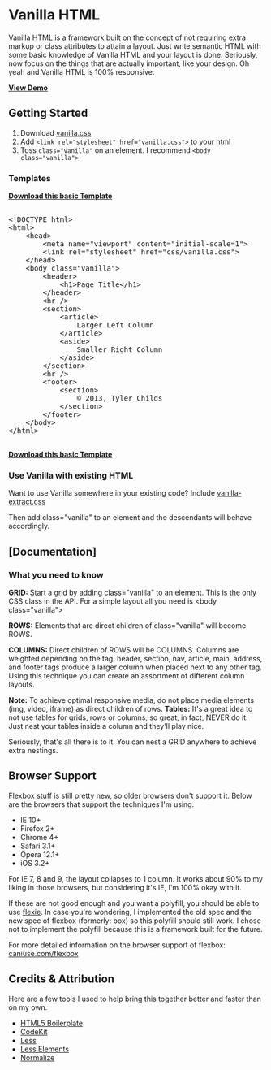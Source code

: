 Vanilla HTML
============

Vanilla HTML is a framework built on the concept of not requiring extra markup or class attributes to attain a layout. Just write semantic HTML with some basic knowledge of Vanilla HTML and your layout is done. Seriously, now focus on the things that are actually important, like your design. Oh yeah and Vanilla HTML is 100% responsive.

**[View Demo](http://tylerchilds.com/projects/vanilla-html/demo.html)**

Getting Started
---------------

1. Download [vanilla.css](https://raw.github.com/tylerchilds/Vanilla-HTML/master/css/vanilla.css)
2. Add `<link rel="stylesheet" href="vanilla.css">` to your html
3. Toss `class="vanilla"` on an element. I recommend `<body class="vanilla">`

### Templates

**[Download this basic Template](https://raw.github.com/tylerchilds/Vanilla-HTML/master/template.html)**

<pre>

&lt;!DOCTYPE html&gt;
&lt;html&gt;
    &lt;head&gt;
        &lt;meta name="viewport" content="initial-scale=1"&gt;
        &lt;link rel="stylesheet" href="css/vanilla.css"&gt;
    &lt;/head&gt;
    &lt;body class="vanilla"&gt;
        &lt;header&gt;
            &lt;h1&gt;Page Title&lt;/h1&gt;
        &lt;/header&gt;
        &lt;hr /&gt;
        &lt;section&gt;
            &lt;article&gt;
                Larger Left Column
            &lt;/article&gt;
            &lt;aside&gt;
                Smaller Right Column
            &lt;/aside&gt;
        &lt;/section&gt;
        &lt;hr /&gt;
        &lt;footer&gt;
            &lt;section&gt;
                &copy; 2013, Tyler Childs
            &lt;/section&gt;
        &lt;/footer&gt;
    &lt;/body&gt;
&lt;/html&gt;

</pre>

**[Download this basic Template](https://raw.github.com/tylerchilds/Vanilla-HTML/master/template.html)**

### Use Vanilla with existing HTML

Want to use Vanilla somewhere in your existing code? Include [vanilla-extract.css](https://raw.github.com/tylerchilds/Vanilla-HTML/master/css/vanilla-extract.css)

Then add class="vanilla" to an element and the descendants will behave accordingly.

[Documentation]
---------------

### What you need to know

**GRID:** Start a grid by adding class="vanilla" to an element. This is the only CSS class in the API. For a simple layout all you need is &lt;body class="vanilla"&gt;

**ROWS:** Elements that are direct children of class="vanilla" will become ROWS.

**COLUMNS:** Direct children of ROWS will be COLUMNS. Columns are weighted depending on the tag. header, section, nav, article, main, address, and footer tags produce a larger column when placed next to any other tag. Using this technique you can create an assortment of different column layouts. 

**Note:** To achieve optimal responsive media, do not place media elements (img, video, iframe) as direct children of rows. 
**Tables:** It's a great idea to not use tables for grids, rows or columns, so great, in fact, NEVER do it. Just nest your tables inside a column and they'll play nice.

Seriously, that's all there is to it. You can nest a GRID anywhere to achieve extra nestings.

Browser Support
---------------

Flexbox stuff is still pretty new, so older browsers don't support it. Below are the browsers that support the techniques I'm using.

+ IE 10+
+ Firefox 2+
+ Chrome 4+
+ Safari 3.1+
+ Opera 12.1+
+ iOS 3.2+

For IE 7, 8 and 9, the layout collapses to 1 column. It works about 90% to my liking in those browsers, but considering it's IE, I'm 100% okay with it.

If these are not good enough and you want a polyfill, you should be able to use [flexie](https://github.com/doctyper/flexie). In case you're wondering, I implemented the old spec and the new spec of flexbox (formerly: box) so this polyfill should still work. I chose not to implement the polyfill because this is a framework built for the future.

For more detailed information on the browser support of flexbox: [caniuse.com/flexbox](http://caniuse.com/flexbox)

Credits & Attribution
---------------------

Here are a few tools I used to help bring this together better and faster than on my own.

+ [HTML5 Boilerplate](http://html5boilerplate.com/)
+ [CodeKit](http://incident57.com/codekit/)
+ [Less](http://lesscss.org/)
+ [Less Elements](http://lesselements.com/)
+ [Normalize](http://git.io/normalize)












